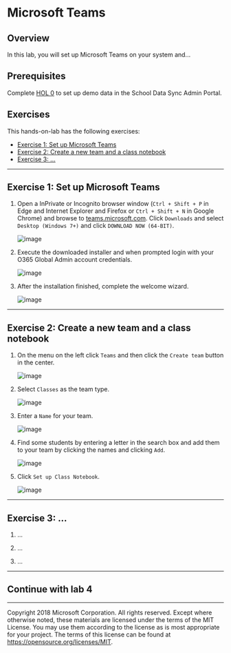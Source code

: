 # Microsoft Teams

## Overview
In this lab, you will set up Microsoft Teams on your system and...

## Prerequisites

Complete [HOL 0](./../HOL0) to set up demo data in the School Data Sync Admin Portal.

## Exercises
This hands-on-lab has the following exercises:
* [Exercise 1: Set up Microsoft Teams](#ex1)
* [Exercise 2: Create a new team and a class notebook](#ex2)
* [Exercise 3: ...](#ex3)
---

## Exercise 1: Set up Microsoft Teams<a name="ex1"></a>

1. Open a InPrivate or Incognito browser window (`Ctrl + Shift + P` in Edge and Internet Explorer and Firefox or `Ctrl + Shift + N` in Google Chrome)
 and browse to [teams.microsoft.com](https://teams.microsoft.com/). Click `Downloads` and select `Desktop (Windows 7+)` and click `DOWNLOAD NOW (64-BIT)`.

    ![image](./media/2018-06-28-13-33-00.jpg)

1. Execute the downloaded installer and when prompted login with your O365 Global Admin account credentials.

    ![image](./media/2018-06-28-13-34-00.jpg)

1. After the installation finished, complete the welcome wizard.

    ![image](./media/2018-06-28-13-35-00.jpg)

---
## Exercise 2: Create a new team and a class notebook<a name="ex2"></a>

1. On the menu on the left click `Teams` and then click the `Create team` button in the center.

    ![image](./media/2018-06-28-15-41-00.jpg)

1. Select `Classes` as the team type.

    ![image](./media/2018-06-28-15-41-30.jpg)

1. Enter a `Name` for your team.

    ![image](./media/2018-06-28-15-42-00.jpg)

1. Find some students by entering a letter in the search box and add them to your team by clicking the names and clicking `Add`.

    ![image](./media/2018-06-28-15-43-00.jpg)

1. Click `Set up Class Notebook`.

    ![image](./media/2018-06-28-15-45-00.jpg)



---
## Exercise 3: ...<a name="ex3"></a>
1. ...

1. ...

1. ...

---
## Continue with lab 4


---
Copyright 2018 Microsoft Corporation. All rights reserved. Except where otherwise noted, these materials are licensed under the terms of the MIT License. You may use them according to the license as is most appropriate for your project. The terms of this license can be found at https://opensource.org/licenses/MIT.
